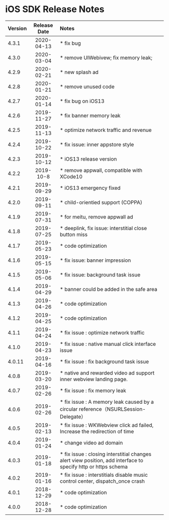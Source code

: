 # iOS SDK Release Notes

| Version | Release          Date | Notes                                                        |
| :------ | :-------------------: | :----------------------------------------------------------- |
| 4.3.1  |      2020-04-13       | * fix bug |
| 4.3.0  |      2020-03-04       | * remove UIWebivew; fix memory leak; |
| 4.2.9  |      2020-02-21       | * new splash ad |
| 4.2.8  |      2020-01-21       | * remove unused code |
| 4.2.7  |      2020-01-14       | * fix bug on iOS13 |
| 4.2.6  |      2019-11-27       | * fix banner memory leak |
| 4.2.5  |      2019-11-13       | * optimize network traffic and revenue |
| 4.2.4  |      2019-10-22       | * fix issue: inner appstore style  |
| 4.2.3  |      2019-10-12       | * iOS13 release version  |
| 4.2.2  |      2019-10-8       | * remove appwall, compatible with XCode10  |
| 4.2.1  |      2019-09-29       | * iOS13 emergency fixed  |
| 4.2.0  |      2019-09-11       | * child-orientied support (COPPA)  |
| 4.1.9  |      2019-07-31       | * for meitu, remove appwall ad  |
| 4.1.8  |      2019-07-25       | * deeplink, fix issue: interstitial close button miss  |
| 4.1.7  |      2019-05-23       | * code optimization  |
| 4.1.6  |      2019-05-15       | * fix issue: banner impression  |
| 4.1.5  |      2019-05-06       | * fix issue: background task issue  |
| 4.1.4  |      2019-04-29       | * banner could be added in the safe area  |
| 4.1.3  |      2019-04-26       | * code optimization  |
| 4.1.2  |      2019-04-25       | * code optimization  |
| 4.1.1  |      2019-04-24       | * fix issue : optimize network traffic |
| 4.1.0  |      2019-04-23       | * fix issue : native manual click interface issue |
| 4.0.11  |      2019-04-16       | * fix issue : fix background task issue |
| 4.0.8   |      2019-03-20       | * native and rewarded video ad support inner webview landing page. |
| 4.0.7   |      2019-02-26       | * fix issue : fix memory leak |
| 4.0.6   |      2019-02-26       | * fix issue : A memory leak caused by a circular reference（NSURLSession-Delegate）|
| 4.0.5   |      2019-02-13       | * fix issue : WKWebview click ad failed, Increase the redirection of time |
| 4.0.4   |      2019-01-24       | * change video ad domain                                     |
| 4.0.3   |      2019-01-18       | * fix issue : closing interstitial changes alert view position, add interface to specify http or https schema |
| 4.0.2   |      2019-01-16       | * fix issue : interstitials disable music control center, dispatch_once crash |
| 4.0.1   |      2018-12-29       | * code optimization                                            |
| 4.0.0   |      2018-12-28       | * code optimization                                            |

